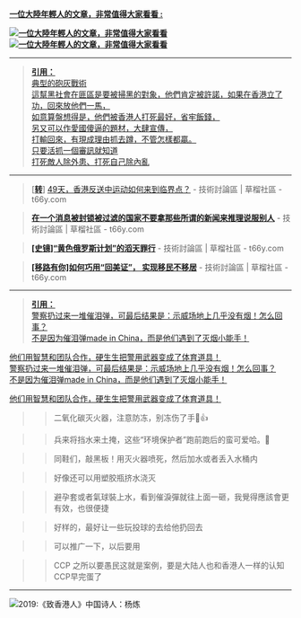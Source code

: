 

<B><a href="https://twitter.com/sanzhao4/status/1149482634382172161"> **一位大陸年輕人的文章，非常值得大家看看** :
<p><img src="https://camo.githubusercontent.com/2ab777d68b122939ce1b9a68015cf1317e846edc/68747470733a2f2f7062732e7477696d672e636f6d2f6d656469612f445f504957557956414141484565302e6a7067" border="0" alt="一位大陸年輕人的文章，非常值得大家看看" title="一位大陸年輕人的文章，非常值得大家看看">
<img src="https://camo.githubusercontent.com/967bf658977f92134cfd6ddd1fddd5a97ccc56e5/68747470733a2f2f7062732e7477696d672e636f6d2f6d656469612f445f50495755785534414d386d46492e6a7067" border="0" alt="一位大陸年輕人的文章，非常值得大家看看" title="一位大陸年輕人的文章，非常值得大家看看"></p></B>
</a>

----------------------------------------------------------------------

> <B><a href="https://twitter.com/Neins_paul/status/1159029863975546881">引用：</B><br>
 典型的砲灰戰術<br>
這幫黑社會在匪區是要被掃黑的對象，他們肯定被許諾，如果在香港立了功，回來放他們一馬，<br>
如意算盤想得是，他們被香港人打死最好，省牢飯錢，<br>
另又可以作愛國傻逼的題材，大肆宣傳，<br>
打輸回來，有現成理由抓去蹲，不管怎樣都贏。<br>
只要活抓一個審訊就知道<br>
打死敵人除外患、打死自己除內亂 </a><br>
 
----------------------------------------------------------------------

 > [[**转**](https://www.microsofttranslator.com/bv.aspx?from=&to=zh-CHS&a=https://t66y.com/htm_data/1907/7/3600124.html)] [49天，香港反送中运动如何来到临界点？](https://t66y.com/htm_data/1907/7/3600124.html) - 技術討論區 | 草榴社區 - t66y.com
 
 > [**在一个消息被封锁被过滤的国家不要拿那些所谓的新闻来推理说服别人**](https://t66y.com/htm_data/1908/7/3609810.html) - 技術討論區 | 草榴社區 - t66y.com
 
> [**[史镜]“黄色俄罗斯计划”的滔天罪行**](https://t66y.com/htm_data/1908/7/3608823.html) - 技術討論區 | 草榴社區 - t66y.com

> [**[移路有你]如何巧用“回美证”， 实现移民不移居**](https://t66y.com/htm_data/1908/7/3609334.html) - 技術討論區 | 草榴社區 - t66y.com

----------------------------------------------------------------------

> <B><a href="https://twitter.com/TuCaoFakeNews/status/1158688297805238272">引用：</B><br>
警察扔过来一堆催泪弹，可最后结果是：示威场地上几乎没有烟！怎么回事？<br>
不是因为催泪弹made in China，而是他们遇到了灭烟小能手！<br>

他们用智慧和团队合作，硬生生把警用武器变成了体育道具！<br>
警察扔过来一堆催泪弹，可最后结果是：示威场地上几乎没有烟！怎么回事？<br>
不是因为催泪弹made in China，而是他们遇到了灭烟小能手！<br>

他们用智慧和团队合作，硬生生把警用武器变成了体育道具！</a><br>

>> 二氧化碳灭火器，注意防冻，别冻伤了手🙏👍

>> 兵来将挡水来土掩，这些“环境保护者”跑前跑后的蛮可爱哈。🤭

>> 同鞋们，敲黑板！用灭火器喷死，然后加水或者丢入水桶内

>> 好像还可以用塑胶瓶挤水浇灭

>> 避孕套或者氣球裝上水，看到催淚彈就往上面一砸，我覺得應該會更有效，也很便捷

>> 好样的，最好让一些玩投球的去给他扔回去

>> 可以推广一下，以后要用

>> CCP 之所以要愚民这就是案例，要是大陆人也和香港人一样的认知CCP早完蛋了

----------------------------------------------------------------------
<img src="https://raw.githubusercontent.com/taoste/Hello-World/master/eBook/yourchina/HK/HKer.jpg" border="0" alt="2019:《致香港人》中国诗人：杨炼" title="2019:《致香港人》--中国诗人：杨炼
你们是星，我们是夜；
你们点燃，我们熄灭；
你们是汉，我们是奸；
你们泪热，我们心死；
你们赴死，我们偷生；
你们走上街头，我们缩进沙发；
你们为明天而流血，我们为今天而苟活；
你们珍视爱的宝贵，我们死守命的价钱；
你们三十年前还没出生，我们三十年后已经腐烂。">
